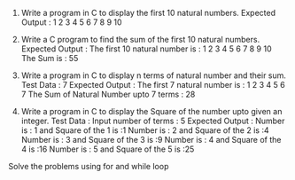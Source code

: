 1. Write a program in C to display the first 10 natural numbers.
Expected Output :
1 2 3 4 5 6 7 8 9 10

2. Write a C program to find the sum of the first 10 natural numbers.
Expected Output :
The first 10 natural number is :
1 2 3 4 5 6 7 8 9 10
The Sum is : 55

3. Write a program in C to display n terms of natural number and their sum.
Test Data : 7
Expected Output :
The first 7 natural number is :
1 2 3 4 5 6 7
The Sum of Natural Number upto 7 terms : 28

4. Write a program in C to display the Square of the number upto given an integer.
Test Data :
Input number of terms : 5
Expected Output :
Number is : 1 and Square of the 1 is :1
Number is : 2 and Square of the 2 is :4
Number is : 3 and Square of the 3 is :9
Number is : 4 and Square of the 4 is :16
Number is : 5 and Square of the 5 is :25

Solve the problems using for and while loop
